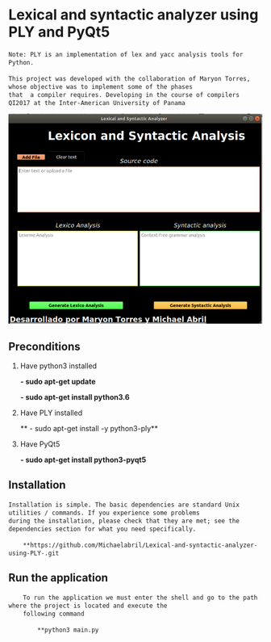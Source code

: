 # Lexical and syntactic analyzer using PLY and PyQt5

    Note: PLY is an implementation of lex and yacc analysis tools for Python.
  
    This project was developed with the collaboration of Maryon Torres, whose objective was to implement some of the phases
    that  a compiler requires. Developing in the course of compilers QI2017 at the Inter-American University of Panama

![Captura](vista/compilers.png)

## Preconditions

1. Have python3 installed
  
    **- sudo apt-get update**
    
    **- sudo apt-get install python3.6**
 
2. Have PLY installed
    
    ** - sudo apt-get install -y python3-ply**
    
3. Have PyQt5 

    **- sudo apt-get install python3-pyqt5**

## Installation
    Installation is simple. The basic dependencies are standard Unix utilities / commands. If you experience some problems
    during the installation, please check that they are met; see the dependencies section for what you need specifically.
    
        **https://github.com/Michaelabril/Lexical-and-syntactic-analyzer-using-PLY-.git

## Run the application
        To run the application we must enter the shell and go to the path where the project is located and execute the
        following command
        
            **python3 main.py
